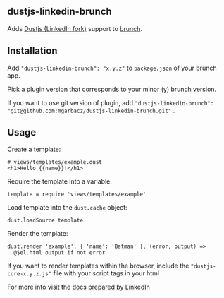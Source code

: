 ## dustjs-linkedin-brunch
Adds [Dustjs (LinkedIn fork)](http://linkedin.github.com/dustjs/) support to
[brunch](http://brunch.io).

## Installation
Add `"dustjs-linkedin-brunch": "x.y.z"` to `package.json` of your brunch app.

Pick a plugin version that corresponds to your minor (y) brunch version.

If you want to use git version of plugin, add
`"dustjs-linkedin-brunch": "git@github.com:mgarbacz/dustjs-linkedin-brunch.git"`
.

## Usage
Create a template:

    # views/templates/example.dust
    <h1>Hello {{name}}!</h1>

Require the template into a variable:

    template = require 'views/templates/example'

Load template into the `dust.cache` object:

    dust.loadSource template

Render the template:

    dust.render 'example', { 'name': 'Batman' }, (error, output) =>
      @$el.html output if not error

If you want to render templates within the browser, include the 
`"dustjs-core-x.y.z.js"` file with your script tags in your html 

For more info visit the
[docs prepared by LinkedIn](http://linkedin.github.com/dustjs/)

